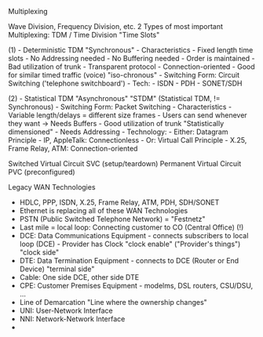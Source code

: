 Multiplexing

Wave Division, Frequency Division, etc.
2 Types of most important Multiplexing: TDM / Time Division
"Time Slots"


(1) - Deterministic TDM "Synchronous"
    - Characteristics
      - Fixed length time slots
      - No Addressing needed
      - No Buffering needed
      - Order is maintained
      - Bad utilization of trunk
      - Transparent protocol
      - Connection-oriented
      - Good for similar timed traffic (voice) "iso-chronous"
    - Switching Form: Circuit Switching ('telephone switchboard')
    - Tech:
      - ISDN
      - PDH
      - SONET/SDH


(2) - Statistical TDM "Asynchronous" "STDM" (Statistical TDM, != Synchronous)
    - Switching Form: Packet Switching
    - Characteristics
      - Variable length/delays = different size frames
      - Users can send whenever they want -> Needs Buffers
      - Good utilization of trunk "Statistically dimensioned"
      - Needs Addressing
    - Technology:
      - Either: Datagram Principle
        - IP, AppleTalk: Connectionless
      - Or: Virtual Call Principle
        - X.25, Frame Relay, ATM: Connection-oriented

Switched Virtual Circuit SVC (setup/teardown)
Permanent Virtual Circuit PVC (preconfigured)



Legacy WAN Technologies
  - HDLC, PPP, ISDN, X.25, Frame Relay, ATM, PDH, SDH/SONET
  - Ethernet is replacing all of these WAN Technologies
  - PSTN (Public Switched Telephone Network) = "Festnetz"
  - Last mile = local loop: Connecting customer to CO (Central Office)
  (!)
  - DCE: Data Communications Equipment - connects subscribers to local loop (DCE) - Provider has Clock "clock enable" ("Provider's things") "clock side"
  - DTE: Data Termination Equipment - connects to DCE (Router or End Device) "terminal side"
  - Cable: One side DCE, other side DTE
  - CPE: Customer Premises Equipment - modelms, DSL routers, CSU/DSU, ...
  - Line of Demarcation "Line where the ownership changes"
  - UNI: User-Network Interface
  - NNI: Network-Network Interface
  - 
